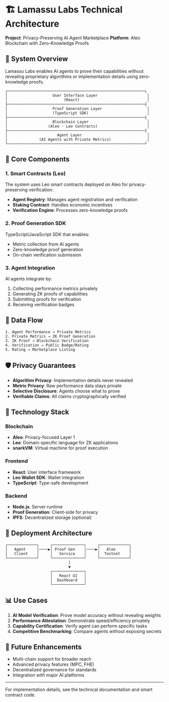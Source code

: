 # 🏗️ Lamassu Labs Technical Architecture

**Project**: Privacy-Preserving AI Agent Marketplace
**Platform**: Aleo Blockchain with Zero-Knowledge Proofs

## 📐 System Overview

Lamassu Labs enables AI agents to prove their capabilities without revealing proprietary algorithms or implementation details using zero-knowledge proofs.

```
┌─────────────────────────────────────────────────────────────┐
│                    User Interface Layer                      │
│                         (React)                              │
├─────────────────────────────────────────────────────────────┤
│                    Proof Generation Layer                    │
│                    (TypeScript SDK)                          │
├─────────────────────────────────────────────────────────────┤
│                    Blockchain Layer                          │
│                  (Aleo - Leo Contracts)                      │
├─────────────────────────────────────────────────────────────┤
│                      Agent Layer                             │
│              (AI Agents with Private Metrics)                │
└─────────────────────────────────────────────────────────────┘
```

## 🔐 Core Components

### 1. Smart Contracts (Leo)

The system uses Leo smart contracts deployed on Aleo for privacy-preserving verification:

- **Agent Registry**: Manages agent registration and verification
- **Staking Contract**: Handles economic incentives
- **Verification Engine**: Processes zero-knowledge proofs

### 2. Proof Generation SDK

TypeScript/JavaScript SDK that enables:
- Metric collection from AI agents
- Zero-knowledge proof generation
- On-chain verification submission

### 3. Agent Integration

AI agents integrate by:
1. Collecting performance metrics privately
2. Generating ZK proofs of capabilities
3. Submitting proofs for verification
4. Receiving verification badges

## 🔄 Data Flow

```
1. Agent Performance → Private Metrics
2. Private Metrics → ZK Proof Generation  
3. ZK Proof → Blockchain Verification
4. Verification → Public Badge/Rating
5. Rating → Marketplace Listing
```

## 🛡️ Privacy Guarantees

- **Algorithm Privacy**: Implementation details never revealed
- **Metric Privacy**: Raw performance data stays private
- **Selective Disclosure**: Agents choose what to prove
- **Verifiable Claims**: All claims cryptographically verified

## 🔧 Technology Stack

### Blockchain
- **Aleo**: Privacy-focused Layer 1
- **Leo**: Domain-specific language for ZK applications
- **snarkVM**: Virtual machine for proof execution

### Frontend
- **React**: User interface framework
- **Leo Wallet SDK**: Wallet integration
- **TypeScript**: Type-safe development

### Backend
- **Node.js**: Server runtime
- **Proof Generation**: Client-side for privacy
- **IPFS**: Decentralized storage (optional)

## 🚀 Deployment Architecture

```
┌─────────────┐     ┌──────────────┐     ┌─────────────┐
│   Agent     │────▶│ Proof Gen    │────▶│   Aleo      │
│   Client    │     │   Service    │     │  Testnet    │
└─────────────┘     └──────────────┘     └─────────────┘
                            │
                            ▼
                    ┌──────────────┐
                    │   React UI   │
                    │  Dashboard   │
                    └──────────────┘
```

## 📊 Use Cases

1. **AI Model Verification**: Prove model accuracy without revealing weights
2. **Performance Attestation**: Demonstrate speed/efficiency privately  
3. **Capability Certification**: Verify agent can perform specific tasks
4. **Competitive Benchmarking**: Compare agents without exposing secrets

## 🔮 Future Enhancements

- Multi-chain support for broader reach
- Advanced privacy features (MPC, FHE)
- Decentralized governance for standards
- Integration with major AI platforms

---

For implementation details, see the technical documentation and smart contract code.